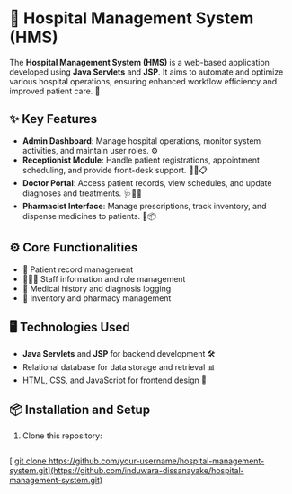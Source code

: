 # 🏥 Hospital Management System (HMS)

The **Hospital Management System (HMS)** is a web-based application developed using **Java Servlets** and **JSP**. It aims to automate and optimize various hospital operations, ensuring enhanced workflow efficiency and improved patient care. 🌟

## ✨ Key Features
- **Admin Dashboard**: Manage hospital operations, monitor system activities, and maintain user roles. ⚙️
- **Receptionist Module**: Handle patient registrations, appointment scheduling, and provide front-desk support. 💁‍♀️📋
- **Doctor Portal**: Access patient records, view schedules, and update diagnoses and treatments. 🩺👨‍⚕️
- **Pharmacist Interface**: Manage prescriptions, track inventory, and dispense medicines to patients. 💊📦

## ⚙️ Core Functionalities
- 📂 Patient record management
- 🧑‍🤝‍🧑 Staff information and role management
- 📝 Medical history and diagnosis logging
- 🏪 Inventory and pharmacy management

## 🖥️ Technologies Used
- **Java Servlets** and **JSP** for backend development 🛠️
- Relational database for data storage and retrieval 📊
- HTML, CSS, and JavaScript for frontend design 🎨

## 📦 Installation and Setup
1. Clone this repository:
   ```bash
[  [ git clone https://github.com/your-username/hospital-management-system.git](https://github.com/induwara-dissanayake/hospital-management-system.git)
](https://github.com/induwara-dissanayake/hospital-management-system.git)
